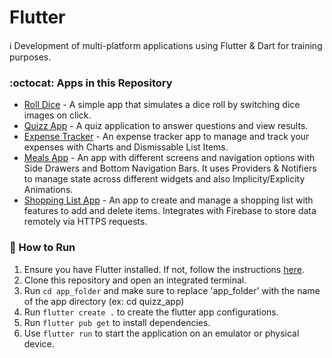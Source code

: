 # Flutter
:information_source: Development of multi-platform applications using Flutter & Dart for training purposes. 

### :octocat: Apps in this Repository

- [Roll Dice](./first_app) - A simple app that simulates a dice roll by switching dice images on click.
- [Quizz App](./quizz_app) - A quiz application to answer questions and view results.
- [Expense Tracker](./expense_tracker_app) - An expense tracker app to manage and track your expenses with Charts and Dismissable List Items.
- [Meals App](./meals_app) - An app with different screens and navigation options with Side Drawers and Bottom Navigation Bars. It uses Providers & Notifiers to manage state across different widgets  and also Implicity/Explicity Animations.
- [Shopping List App](./shopping_list_app) - An app to create and manage a shopping list with features to add and delete items. Integrates with Firebase to store data remotely via HTTPS requests.


### :runner: How to Run

1. Ensure you have Flutter installed. If not, follow the instructions [here](https://flutter.dev/docs/get-started/install).
2. Clone this repository and open an integrated terminal.
3. Run `cd app_folder` and make sure to replace 'app_folder' with the name of the app directory (ex: cd quizz_app)
4. Run `flutter create .` to create the flutter app configurations.
5. Run `flutter pub get` to install dependencies.
6. Use `flutter run` to start the application on an emulator or physical device.
